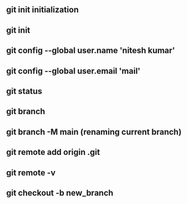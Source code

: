 ## git init initialization
## git init
## git config --global user.name 'nitesh kumar'
## git config --global user.email 'mail'
## git status
## git branch
## git branch -M main (renaming current branch)
## git remote add origin .git 
## git remote -v
## git checkout -b new_branch
##

